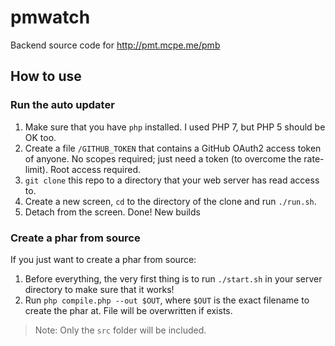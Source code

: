 pmwatch
===
Backend source code for http://pmt.mcpe.me/pmb

## How to use
### Run the auto updater
1. Make sure that you have `php` installed. I used PHP 7, but PHP 5 should be OK too.
1. Create a file `/GITHUB_TOKEN` that contains a GitHub OAuth2 access token of anyone. No scopes required; just need a token (to overcome the rate-limit). Root access required.
1. `git clone` this repo to a directory that your web server has read access to.
1. Create a new screen, `cd` to the directory of the clone and run `./run.sh`.
1. Detach from the screen. Done! New builds

### Create a phar from source
If you just want to create a phar from source:

1. Before everything, the very first thing is to run `./start.sh` in your server directory to make sure that it works!
1. Run `php compile.php --out $OUT`, where `$OUT` is the exact filename to create the phar at. File will be overwritten if exists.

> Note: Only the `src` folder will be included.

